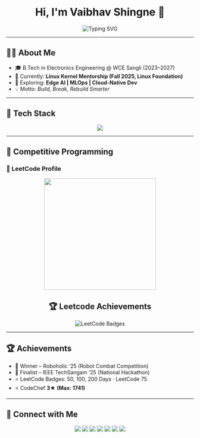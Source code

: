 <h1 align="center">
  Hi, I'm Vaibhav Shingne 👋  
</h1>

<p align="center">
  <img src="https://readme-typing-svg.demolab.com?font=Fira+Code&pause=1000&color=36BCF7&width=500&lines=AI+%7C+ML+Engineer;Embedded+Systems+Developer;Linux+Kernel+Explorer;Competitive+Programmer;Always+Learning+New+Tech" alt="Typing SVG" />
</p>

---

## 🧑‍💻 About Me  
- 🎓 B.Tech in Electronics Engineering @ WCE Sangli (2023–2027)  
- 🔭 Currently: **Linux Kernel Mentorship (Fall 2025, Linux Foundation)**  
- 🌱 Exploring: **Edge AI | MLOps | Cloud-Native Dev**  
- 💡 Motto: *Build, Break, Rebuild Smarter*  

---

## 🚀 Tech Stack  

<p align="center">
  <img src="https://skillicons.dev/icons?i=cpp,py,js,kotlin,react,flask,docker,kubernetes,gcp,firebase,git,github,linux&perline=6" />
</p>

---

## 🎯 Competitive Programming  

### 🔹 LeetCode Profile  
<p align="center">
  <img src="https://leetcard.jacoblin.cool/VSPRIME?theme=dark&font=baloo&ext=heatmap,contest" height="300"/>
</p>

<h2 align="center">🏆 Leetcode Achievements</h2>
<p align="center">
  <img src="https://leetcode-badge-showcase.vercel.app/api?username=VSPRIME&theme=github-dark" alt="LeetCode Badges"/>
</p>


---

## 🏆 Achievements  

- 🥇 Winner – Roboholic ‘25 (Robot Combat Competition)  
- 🥈 Finalist – IEEE TechSangam ‘25 (National Hackathon)  
- ⭐ LeetCode Badges: 50, 100, 200 Days · LeetCode 75  
- ⭐ CodeChef **3★ (Max: 1741)**  

---

## 🔗 Connect with Me  

<p align="center">
  <a href="https://vsprime.host20.uk/"><img src="https://img.shields.io/badge/Portfolio-%2312100E.svg?&style=for-the-badge&logo=vercel&logoColor=white"/></a>
  <a href="https://www.linkedin.com/in/vaibhav-shingne-3a765828a/"><img src="https://img.shields.io/badge/LinkedIn-%230077B5.svg?&style=for-the-badge&logo=linkedin&logoColor=white"/></a>
  <a href="https://github.com/vsshingne"><img src="https://img.shields.io/badge/GitHub-%23181717.svg?&style=for-the-badge&logo=github&logoColor=white"/></a>
  <a href="https://leetcode.com/u/VSPRIME/"><img src="https://img.shields.io/badge/LeetCode-%23FFA116.svg?&style=for-the-badge&logo=leetcode&logoColor=black"/></a>
  <a href="https://www.codechef.com/users/fine_fest_11"><img src="https://img.shields.io/badge/CodeChef-%235B4638.svg?&style=for-the-badge&logo=codechef&logoColor=white"/></a>
  <a href="https://www.geeksforgeeks.org/user/vaibhavshingne/"><img src="https://img.shields.io/badge/GeeksforGeeks-%2300C853.svg?&style=for-the-badge&logo=geeksforgeeks&logoColor=white"/></a>
  <a href="https://codeforces.com/profile/vaibhavshingne66"><img src="https://img.shields.io/badge/Codeforces-%231F8ACB.svg?&style=for-the-badge&logo=codeforces&logoColor=white"/></a>
</p>
